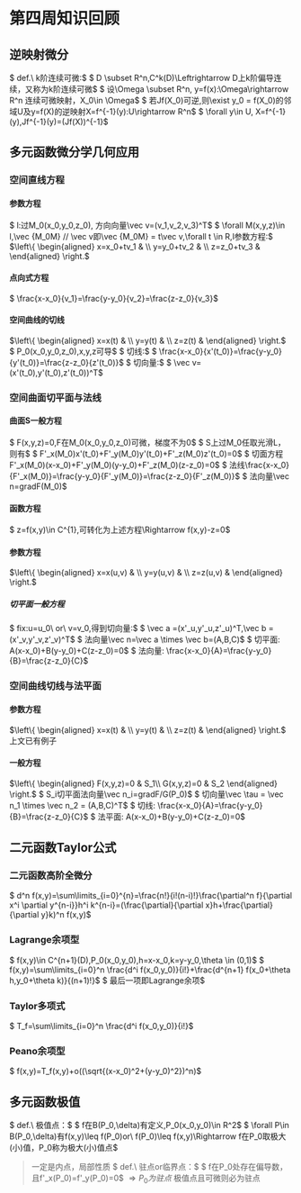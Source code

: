 # 第四周知识回顾
## 逆映射微分
$ def.\ k阶连续可微:$
$ D \subset R^n,C^k(D)\Leftrightarrow D上k阶偏导连续，又称为k阶连续可微$
$ 设\Omega \subset R^n, y=f(x):\Omega\rightarrow R^n 连续可微映射，X_0\in \Omega$
$ 若Jf(X_0)可逆,则\exist y_0 = f(X_0)的邻域U及y=f(X)的逆映射X=f^{-1}(y):U\rightarrow R^n$
$ \forall y\in U, X=f^{-1}(y),Jf^{-1}(y)=(Jf(X))^{-1}$
## 多元函数微分学几何应用
### 空间直线方程
#### 参数方程
$ l:过M_0(x_0,y_0,z_0), 方向向量\vec v=(v_1,v_2,v_3)^T$
$ \forall M(x,y,z)\in l,\vec {M_0M} // \vec v即\vec {M_0M} = t\vec v,\forall t \in R,l参数方程:$
$\left\{
    \begin{aligned}
    x=x_0+tv_1 & \\
    y=y_0+tv_2 & \\
    z=z_0+tv_3 &
    \end{aligned}
\right.$
#### 点向式方程
$ \frac{x-x_0}{v_1}=\frac{y-y_0}{v_2}=\frac{z-z_0}{v_3}$
#### 空间曲线的切线
$\left\{
    \begin{aligned}
    x=x(t) & \\
    y=y(t) & \\
    z=z(t) &
    \end{aligned}
\right.$
$ P_0(x_0,y_0,z_0),x,y,z可导$
$ 切线:$
$ \frac{x-x_0}{x'(t_0)}=\frac{y-y_0}{y'(t_0)}=\frac{z-z_0}{z'(t_0)}$
$ 切向量:$
$ \vec v=(x'(t_0),y'(t_0),z'(t_0))^T$
### 空间曲面切平面与法线
#### 曲面S一般方程
$ F(x,y,z)=0,F在M_0(x_0,y_0,z_0)可微，梯度不为0$
$ S上过M_0任取光滑L，则有$
$ F'_x(M_0)x'(t_0)+F'_y(M_0)y'(t_0)+F'_z(M_0)z'(t_0)=0$
$ 切面方程F'_x(M_0)(x-x_0)+F'_y(M_0)(y-y_0)+F'_z(M_0)(z-z_0)=0$
$ 法线\frac{x-x_0}{F'_x(M_0)}=\frac{y-y_0}{F'_y(M_0)}=\frac{z-z_0}{F'_z(M_0)}$
$ 法向量\vec n=gradF(M_0)$
#### 函数方程
$ z=f(x,y)\in C^{1},可转化为上述方程\Rightarrow f(x,y)-z=0$
#### 参数方程
$\left\{
    \begin{aligned}
    x=x(u,v) & \\
    y=y(u,v) & \\
    z=z(u,v) &
    \end{aligned}
\right.$
##### 切平面一般方程
$ fix:u=u_0\ or\ v=v_0,得到切向量:$
$ \vec a =(x'_u,y'_u,z'_u)^T,\vec b =(x'_v,y'_v,z'_v)^T$
$ 法向量\vec n=\vec a \times \vec b=(A,B,C)$
$ 切平面: A(x-x_0)+B(y-y_0)+C(z-z_0)=0$
$ 法向量: \frac{x-x_0}{A}=\frac{y-y_0}{B}=\frac{z-z_0}{C}$
### 空间曲线切线与法平面
#### 参数方程
$\left\{
    \begin{aligned}
    x=x(t) & \\
    y=y(t) & \\
    z=z(t) &
    \end{aligned}
\right.$
上文已有例子
#### 一般方程
$\left\{
    \begin{aligned}
    F(x,y,z)=0 & S_1\\
    G(x,y,z)=0 & S_2
    \end{aligned}
\right.$
$ S_i切平面法向量\vec n_i=gradF/G(P_0)$
$ 切向量\vec \tau = \vec n_1 \times \vec n_2 = (A,B,C)^T$
$ 切线: \frac{x-x_0}{A}=\frac{y-y_0}{B}=\frac{z-z_0}{C}$
$ 法平面: A(x-x_0)+B(y-y_0)+C(z-z_0)=0$
## 二元函数Taylor公式
### 二元函数高阶全微分
$ d^n f(x,y)=\sum\limits_{i=0}^{n}=\frac{n!}{i!(n-i)!}\frac{\partial^n f}{\partial x^i \partial y^{n-i}}h^i k^{n-i}=(\frac{\partial}{\partial x}h+\frac{\partial}{\partial y}k)^n f(x,y)$
### Lagrange余项型
$ f(x,y)\in C^{n+1}(D),P_0(x_0,y_0),h=x-x_0,k=y-y_0,\theta \in (0,1)$
$ f(x,y)=\sum\limits_{i=0}^n \frac{d^i f(x_0,y_0)}{i!}+\frac{d^{n+1} f(x_0+\theta h,y_0+\theta k)}{(n+1)!}$
$ 最后一项即Lagrange余项$
### Taylor多项式
$ T_f=\sum\limits_{i=0}^n \frac{d^i f(x_0,y_0)}{i!}$
### Peano余项型
$ f(x,y)=T_f(x,y)+o((\sqrt{(x-x_0)^2+(y-y_0)^2})^n)$
## 多元函数极值
$ def.\ 极值点：$
$ f在B(P_0,\delta)有定义,P_0(x_0,y_0)\in R^2$
$ \forall P\in B(P_0,\delta)有f(x,y)\leq f(P_0)or\ f(P_0)\leq f(x,y)\Rightarrow f在P_0取极大(小)值，P_0称为极大(小)值点$
> 一定是内点，局部性质
$ def.\ 驻点or临界点：$
$ f在P_0处存在偏导数，且f'_x(P_0)=f'_y(P_0)=0$
$\Rightarrow P_0为驻点$
> 极值点且可微则必为驻点